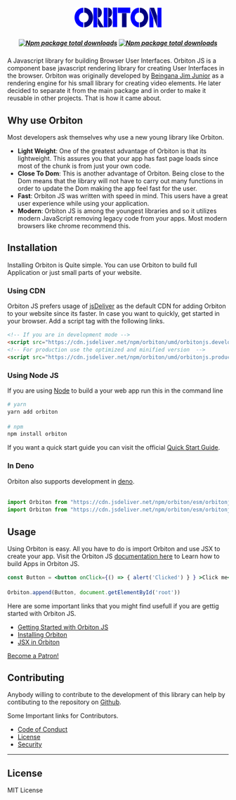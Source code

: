 # <div align="center"> <img src="branding/logo.png" style="align-items:center;" ></div>
##### <div align="center"> [![Npm package total downloads](https://flat.badgen.net/npm/license/orbiton)](https://npmjs.com/package/orbiton) [![Npm package total downloads](https://flat.badgen.net/npm/dt/orbiton)](https://npmjs.com/package/orbiton) </div>
A Javascript library for building Browser User Interfaces.
Orbiton JS is a component base javascript rendering library for creating User Interfaces in the browser. 
Orbiton was originally developed by [Beingana Jim Junior](https://twitter.com/jimjuniorb) as a rendering engine for his small library for creating video elements. He later decided to separate it from the main package and in order to make it reusable in other projects. That is how it came about.

## Why use Orbiton

Most developers ask themselves why use a new young library like Orbiton.
- __Light Weight__: One of the greatest advantage of Orbiton is that its lightweight. This assures you that your app has fast page loads since most of the chunk is from just your own code.
- __Close To Dom__: This is another advantage of Orbiton. Being close to the Dom means that the library will not have to carry out many functions in order to update the Dom making the app feel fast for the user.
- __Fast__: Orbiton JS was written with speed in mind. This users have a great user experience while using your application.
- __Modern__: Orbiton JS is among the youngest libraries and so it utilizes modern JavaScript removing legacy code from your apps. Most modern browsers like chrome recommend this.

## Installation

Installing Orbiton is Quite simple. You can use Orbiton to build full Application or just small parts of your website.

### Using CDN
Orbiton JS prefers usage of [jsDeliver](https://jsdeliver.com) as the default CDN for adding Orbiton to your website since its faster. In case you want to quickly, get started in your browser. Add a script tag with the following links.
```html
<!-- If you are in development mode -->
<script src="https://cdn.jsdeliver.net/npm/orbiton/umd/orbitonjs.development.js" crossorigin></script>
<!-- For production use the optimized and minified version  -->
<script src="https://cdn.jsdeliver.net/npm/orbiton/umd/orbitonjs.production.min.js" crossorigin></script>
```
### Using Node JS

If you are using [Node](https://nodejs.org) to build a your web app run this in the command line

```bash
# yarn
yarn add orbiton

# npm
npm install orbiton
```
If you want a quick start guide you can visit the official [Quick Start Guide](https://orbiton.js.org/docs/getting-started/quick-start).

### In Deno
Orbiton also supports development in [deno](https://deno.land).

```js

import Orbiton from "https://cdn.jsdeliver.net/npm/orbiton/esm/orbitonjs.development.js"
import Orbiton from "https://cdn.jsdeliver.net/npm/orbiton/esm/orbitonjs.development.js"
```


## Usage
Using Orbiton is easy. All you have to do is import Orbiton and use JSX to create your app. Visit the Orbiton JS [documentation here](https://orbiton.js.org) to Learn how to build Apps in Orbiton JS.

```jsx
const Button = <button onClick={() => { alert('Clicked') } } >Click me</button>

Orbiton.append(Button, document.getElementById('root'))
```

Here are some important links that you might find usefull if you are gettig started with Orbiton JS.
- [Getting Started with Orbiton JS](https://orbiton.js.org/docs/getting-started/quick-start)
- [Installing Orbiton](https://orbiton.js.org/docs/getting-started/installation)
- [JSX in Orbiton](https://orbiton.js.org/docs/how-to-guides/jsx-in-orbiton)

<a href="https://www.patreon.com/bePatron?u=63611941" data-patreon-widget-type="become-patron-button">Become a Patron!</a><script async src="https://c6.patreon.com/becomePatronButton.bundle.js"></script>

## Contributing

Anybody willing to contribute to the development of this library can help by contibuting to the repository on [Github](https://github.com/orbitonjs/orbiton).

Some Important links for Contributors.
- [Code of Conduct](./CODE_OF_CONDUCT.md)
- [License](./LICENSE)
- [Security](./SECURITY.md)

---

## License

MIT License
